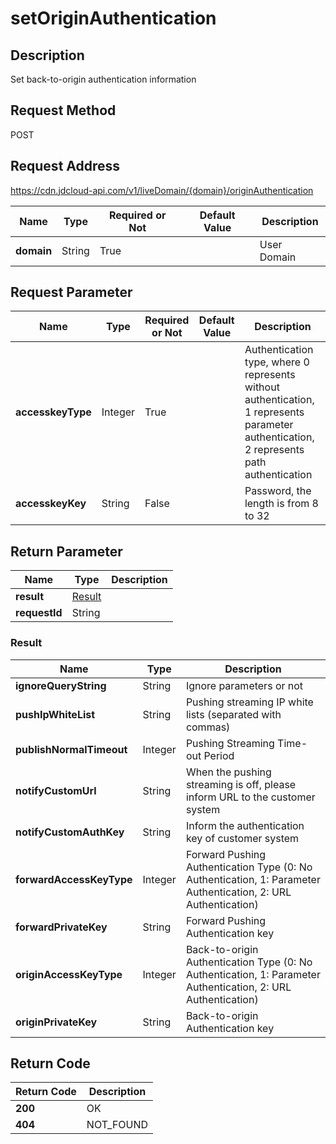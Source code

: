 # setOriginAuthentication


## Description
Set back-to-origin authentication information

## Request Method
POST

## Request Address
https://cdn.jdcloud-api.com/v1/liveDomain/{domain}/originAuthentication

|Name|Type|Required or Not|Default Value|Description|
|---|---|---|---|---|
|**domain**|String|True| |User Domain|

## Request Parameter
|Name|Type|Required or Not|Default Value|Description|
|---|---|---|---|---|
|**accesskeyType**|Integer|True| |Authentication type, where 0 represents without authentication, 1 represents parameter authentication, 2 represents path authentication|
|**accesskeyKey**|String|False| |Password, the length is from 8 to 32|


## Return Parameter
|Name|Type|Description|
|---|---|---|
|**result**|[Result](#result)| |
|**requestId**|String| |

### <div id="Result">Result</div>
|Name|Type|Description|
|---|---|---|
|**ignoreQueryString**|String|Ignore parameters or not|
|**pushIpWhiteList**|String|Pushing streaming IP white lists (separated with commas)|
|**publishNormalTimeout**|Integer|Pushing Streaming Time-out Period|
|**notifyCustomUrl**|String|When the pushing streaming is off, please inform URL to the customer system|
|**notifyCustomAuthKey**|String|Inform the authentication key of customer system|
|**forwardAccessKeyType**|Integer|Forward Pushing Authentication Type (0: No Authentication, 1: Parameter Authentication, 2: URL Authentication)|
|**forwardPrivateKey**|String|Forward Pushing Authentication key|
|**originAccessKeyType**|Integer|Back-to-origin Authentication Type (0: No Authentication, 1: Parameter Authentication, 2: URL Authentication)|
|**originPrivateKey**|String|Back-to-origin Authentication key|

## Return Code
|Return Code|Description|
|---|---|
|**200**|OK|
|**404**|NOT_FOUND|
